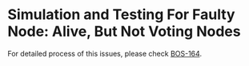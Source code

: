 # Simulation and Testing For Faulty Node: Alive, But Not Voting Nodes

For detailed process of this issues, please check [BOS-164](https://blockchainos.atlassian.net/browse/BOS-164).
